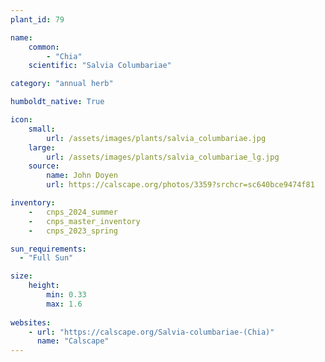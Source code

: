 ```yaml
---
plant_id: 79

name: 
    common: 
        - "Chia" 
    scientific: "Salvia Columbariae" 

category: "annual herb"

humboldt_native: True

icon: 
    small: 
        url: /assets/images/plants/salvia_columbariae.jpg 
    large: 
        url: /assets/images/plants/salvia_columbariae_lg.jpg 
    source: 
        name: John Doyen 
        url: https://calscape.org/photos/3359?srchcr=sc640bce9474f81 

inventory: 
    -   cnps_2024_summer
    -   cnps_master_inventory
    -   cnps_2023_spring

sun_requirements:
  - "Full Sun"

size:
    height: 
        min: 0.33
        max: 1.6
 
websites:
    - url: "https://calscape.org/Salvia-columbariae-(Chia)"
      name: "Calscape"
---
```



